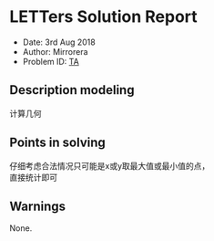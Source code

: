 
# LETTers Solution Report

- Date: 3rd Aug 2018
- Author: Mirrorera
- Problem ID: [TA](https://www.nowcoder.com/acm/contest/i59/A)

## Description modeling
计算几何

## Points in solving
仔细考虑合法情况只可能是x或y取最大值或最小值的点，<br>
直接统计即可

## Warnings
None.
